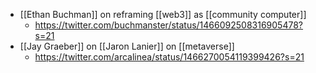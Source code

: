 - [[Ethan Buchman]] on reframing [[web3]] as [[community computer]]
    - https://twitter.com/buchmanster/status/1466092508316905478?s=21
- [[Jay Graeber]] on [[Jaron Lanier]] on [[metaverse]]
    - https://twitter.com/arcalinea/status/1466270054119399426?s=21
